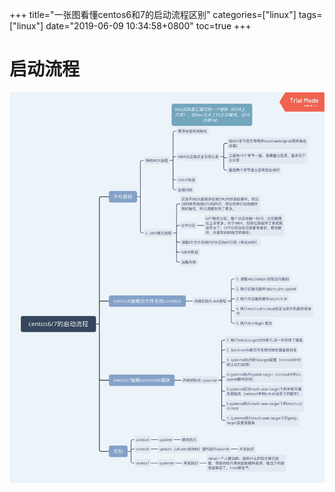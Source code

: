 +++
title="一张图看懂centos6和7的启动流程区别"
categories=["linux"] 
tags=["linux"] 
date="2019-06-09 10:34:58+0800"
toc=true
+++


# 启动流程

![](/img/centos6和7的启动流程/centos6和7的启动流程.png)
